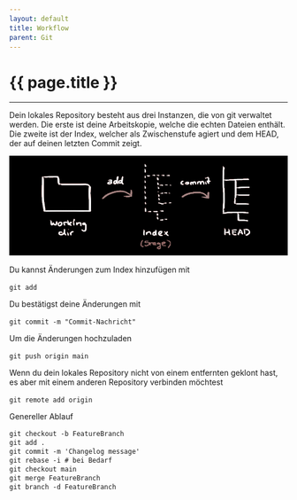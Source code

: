 ```yaml
---
layout: default
title: Workflow
parent: Git
---
```


# {{ page.title }}

______________________________________________________________________

Dein lokales Repository besteht aus drei Instanzen, die von git verwaltet werden.
Die erste ist deine Arbeitskopie, welche die echten Dateien enthält.
Die zweite ist der Index, welcher als Zwischenstufe agiert und dem HEAD,
der auf deinen letzten Commit zeigt.

![](../../assets/images/git_workflow.png)

Du kannst Änderungen zum Index hinzufügen mit

`git add`

Du bestätigst deine Änderungen mit

`git commit -m "Commit-Nachricht"`

Um die Änderungen hochzuladen

`git push origin main`

Wenn du dein lokales Repository nicht von einem entfernten geklont hast, es aber mit einem anderen Repository verbinden möchtest

`git remote add origin`

Genereller Ablauf

```
git checkout -b FeatureBranch
git add .
git commit -m 'Changelog message'
git rebase -i # bei Bedarf
git checkout main
git merge FeatureBranch
git branch -d FeatureBranch
```
